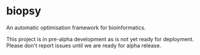 biopsy
==========

An automatic optimisation framework for bioinformatics.

This project is in pre-alpha development as is not yet ready for deployment. Please don't report issues until we are ready for alpha release.
